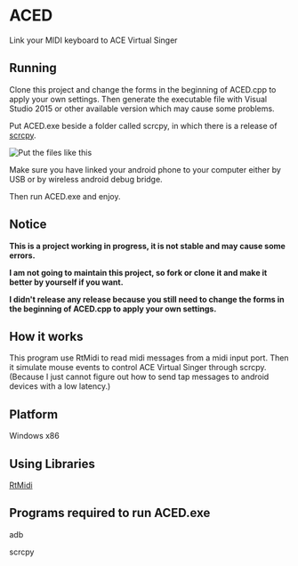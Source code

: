 # ACED
Link your MIDI keyboard to ACE Virtual Singer

## Running

Clone this project and change the forms in the beginning of ACED.cpp to apply your own settings. Then generate the executable file with Visual Studio 2015 or other available version which may cause some problems.

Put ACED.exe beside a folder called scrcpy, in which there is a release of [scrcpy](https://github.com/Genymobile/scrcpy/releases/.).

![Put the files like this](https://i.loli.net/2021/10/04/bjtU2qCv1oDTsBM.png)

Make sure you have linked your android phone to your computer either by USB or by wireless android debug bridge.

Then run ACED.exe and enjoy.

## Notice

**This is a project working in progress, it is not stable and may cause some errors.**

**I am not going to maintain this project, so fork or clone it and make it better by yourself if you want.**

**I didn't release any release because you still need to change the forms in the beginning of ACED.cpp to apply your own settings.**

## How it works

This program use RtMidi to read midi messages from a midi input port. Then it simulate mouse events to control ACE Virtual Singer through scrcpy. (Because I just cannot figure out how to send tap messages to android devices with a low latency.)

## Platform

Windows x86

## Using Libraries

[RtMidi](https://github.com/thestk/rtmidi)

## Programs required to run ACED.exe

adb

scrcpy



